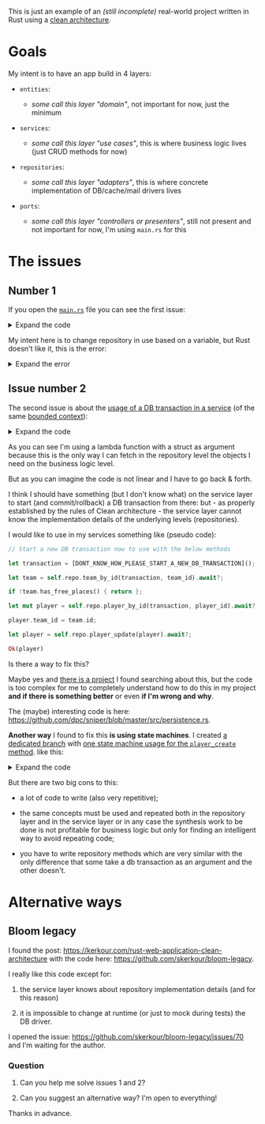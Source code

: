 This is just an example of an _(still incomplete)_ real-world project written in Rust using a [clean architecture](https://blog.cleancoder.com/uncle-bob/2012/08/13/the-clean-architecture.html).

# Goals

My intent is to have an app build in 4 layers:

- `entities`:

  - _some call this layer "domain"_, not important for now, just the minimum

- `services`:

  - _some call this layer "use cases"_, this is where business logic lives (just CRUD methods for now)

- `repositories`:

  - _some call this layer "adapters"_, this is where concrete implementation of DB/cache/mail drivers lives

- `ports`:
  - _some call this layer "controllers or presenters"_, still not present and not important for now, I'm using `main.rs` for this

# The issues

## Number 1

If you open the [`main.rs`](https://github.com/frederikhors/rust-clean-architecture-with-db-transactions/blob/main/src/main.rs#L18-L38) file you can see the first issue:

   <details>
   <summary>Expand the code</summary>

```rust
// This obviously works if alone:
// let db_repo = Arc::new(repositories::in_memory::Repo::new());

// This obviously works if alone:
// let pg_pool = Arc::new(sqlx::PgPool::connect("postgres://postgres:postgres@localhost:5432/postgres").await.unwrap());
// let db_repo = Arc::new(repositories::postgres::Repo::new(pg_pool));

// This doesn't work instead:
let db_repo = if use_postgres {
    let pg_pool = Arc::new(sqlx::PgPool::connect("postgres://postgres:postgres@localhost:5432/postgres").await.unwrap());

    Arc::new(repositories::postgres::Repo::new(pg_pool))
} else {
    Arc::new(repositories::in_memory::Repo::new())
};
```

   </details>

My intent here is to change repository in use based on a variable, but Rust doesn't like it, this is the error:

   <details>
   <summary>Expand the error</summary>

```
error[E0308]: `if` and `else` have incompatible types
--> src\main.rs:37:9
|
28 |       let db_repo = if use_postgres {
|  ___________________-
29 | |         let pg_pool = Arc::new(
30 | |             sqlx::PgPool::connect("postgres://postgres:postgres@localhost:5432/postgres")
31 | |                 .await
...  |
35 | |         Arc::new(repositories::postgres::Repo::new(pg_pool))
| |         ---------------------------------------------------- expected because of this
36 | |     } else {
37 | |         Arc::new(repositories::in_memory::Repo::new())
| |         ^^^^^^^^^^^^^^^^^^^^^^^^^^^^^^^^^^^^^^^^^^^^^^ expected struct `repositories::postgres::Repo`, found struct `in_memory::Repo`
38 | |     };
| |_____- `if` and `else` have incompatible types
|
= note: struct `in_memory::Repo` and struct `repositories::postgres::Repo` have similar names, but are actually distinct types
note: struct `in_memory::Repo` is defined in module `crate::repositories::in_memory` of the current crate
--> src\repositories\in_memory\mod.rs:6:1
|
6  | pub struct Repo {
| ^^^^^^^^^^^^^^^
note: struct `repositories::postgres::Repo` is defined in module `crate::repositories::postgres` of the current crate
--> src\repositories\postgres\mod.rs:6:1
|
6  | pub struct Repo {
| ^^^^^^^^^^^^^^^
```

   </details>

## Issue number 2

The second issue is about the [usage of a DB transaction in a service](https://github.com/frederikhors/rust-clean-architecture-with-db-transactions/blob/main/src/services/commands/player/update.rs#L26-L56) (of the same [bounded context](https://martinfowler.com/bliki/BoundedContext.html)):

   <details>
   <summary>Expand the code</summary>

```rust
 async fn execute(&self, input: &PlayerInput) -> Result<Player, String> {
     let player = self
         .deps
         .commands_repo
         .player_update(input, &|args| {
             Box::pin(async {
                 // I want to verify if there is any place for my player before updating it by using a method like the below
                 // but I wanna check this in a DB transaction

                 // I cannot pass transaction using lambda function because in the service layer I don't want to specify which DB I'm using and wich crate

                 // So one way to do this is by passing the team in the lambda args in `PlayerUpdateLambdaArgs`.

                 // The `team` is queried using the DB transaction on the repository level
                 // but as you can imagine this is a mess: I'm writing code here and there, back and forth

                 let team = self
                     .deps
                     .queries_repo
                     .team_by_id(&input.team_id)
                     .await
                     .unwrap();

                 if let Some(team) = team {
                     if team.missing_players == 0 {
                         return Err("no place for your player!".to_string());
                     }
                 }

                 let obj = Player {
                     id: args.actual.id,
                     name: input.name.to_owned(),
                     team_id: input.team_id.to_owned(),
                 };

                 Ok(obj)
             })
         })
         .await?;

     Ok(player)
 }
```

   </details>

As you can see I'm using a lambda function with a struct as argument because this is the only way I can fetch in the repository level the objects I need on the business logic level.

But as you can imagine the code is not linear and I have to go back & forth.

I think I should have something (but I don't know what) on the service layer to start (and commit/rollback) a DB transaction from there: but - as properly established by the rules of Clean architecture - the service layer cannot know the implementation details of the underlying levels (repositories).

I would like to use in my services something like (pseudo code):

```rust
// Start a new DB transaction now to use with the below methods

let transaction = [DONT_KNOW_HOW_PLEASE_START_A_NEW_DB_TRANSACTION]();

let team = self.repo.team_by_id(transaction, team_id).await?;

if !team.has_free_places() { return };

let mut player = self.repo.player_by_id(transaction, player_id).await?;

player.team_id = team.id;

let player = self.repo.player_update(player).await?;

Ok(player)
```

Is there a way to fix this?

Maybe yes and [there is a project](https://github.com/dpc/sniper) I found searching about this, but the code is too complex for me to completely understand how to do this in my project **and if there is something better** or even **if I'm wrong and why**.

The (maybe) interesting code is here: https://github.com/dpc/sniper/blob/master/src/persistence.rs.

**Another way** I found to fix this **is using state machines**. I created [a dedicated branch](https://github.com/frederikhors/rust-clean-architecture-with-db-transactions/tree/using-state-machines) with [one state machine usage for the `player_create` method](https://github.com/frederikhors/rust-clean-architecture-with-db-transactions/compare/using-state-machines?expand=1). like this:

   <details>
   <summary>Expand the code</summary>

```rust
// in the repository

pub struct PlayerCreate<'a> {
    tx: sqlx::Transaction<'a, sqlx::Postgres>,
    pub input: &'a PlayerInput,
}

#[async_trait::async_trait]
impl<'a> PlayerCreateTrait for PlayerCreate<'a> {
async fn check_for_team_free_spaces(&mut self, team_id: &str) -> Result<bool, String> {
let team = self::Repo::team_by_id_using_tx(&mut self.tx, team_id).await?;

        Ok(team.missing_players > 0)
    }

    async fn commit(mut self, _player: &Player) -> Result<Player, String> {
        // update the player here

        let saved_player = Player {
            ..Default::default()
        };

        self.tx.commit().await.unwrap();

        Ok(saved_player)
    }

}

#[async_trait::async_trait]
impl commands::RepoPlayer for Repo {
type PlayerCreate<'a> = PlayerCreate<'a>;

    async fn player_create_start<'a>(
        &self,
        input: &'a PlayerInput,
    ) -> Result<PlayerCreate<'a>, String> {
        let tx = self.pool.begin().await.unwrap();

        Ok(PlayerCreate { tx, input })
    }

}

// in the service

async fn execute(&self, input: &PlayerInput) -> Result<Player, String> {
let mut state_machine = self.deps.commands_repo.player_create_start(input).await?;

    if !(state_machine.check_for_team_free_spaces(&input.team_id)).await? {
        return Err("no free space available for this team".to_string());
    }

    let obj = Player {
        id: "new_id".to_string(),
        name: input.name.to_owned(),
        team_id: input.team_id.to_owned(),
    };

    let res = state_machine.commit(&obj).await?;

    Ok(res)

}

```

   </details>

But there are two big cons to this:

- a lot of code to write (also very repetitive);

- the same concepts must be used and repeated both in the repository layer and in the service layer or in any case the synthesis work to be done is not profitable for business logic but only for finding an intelligent way to avoid repeating code;

- you have to write repository methods which are very similar with the only difference that some take a db transaction as an argument and the other doesn't.

# Alternative ways

## Bloom legacy

I found the post: https://kerkour.com/rust-web-application-clean-architecture with the code here: https://github.com/skerkour/bloom-legacy.

I really like this code except for:

1. the service layer knows about repository implementation details (and for this reason)

1. it is impossible to change at runtime (or just to mock during tests) the DB driver.

I opened the issue: https://github.com/skerkour/bloom-legacy/issues/70 and I'm waiting for the author.

### Question

1. Can you help me solve issues 1 and 2?

1. Can you suggest an alternative way? I'm open to everything!

Thanks in advance.
